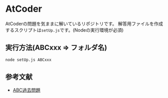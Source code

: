# AtCoder

AtCoderの問題を気ままに解いているリポジトリです。
解答用ファイルを作成するスクリプトは`setUp.js`です。(Nodeの実行環境が必須)

## 実行方法(ABCxxx => フォルダ名)
```sh
node setUp.js ABCxxx
```

## 参考文献
- [ABC過去問題](https://kenkoooo.com/atcoder/#/table/)
